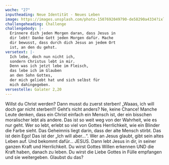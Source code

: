 ```yaml
---
woche: "27"
inputheading: Neue Identität - Neues Leben
image: https://images.unsplash.com/photo-1507692049790-de58290a4334?ixlib=rb-1.2.1&ixid=eyJhcHBfaWQiOjEyMDd9&auto=format&fit=crop&w=1350&q=80
challengeheading: Challenge
challengebody: |-
  Erinnere dich jeden Morgen daran, dass Jesus in
  dir lebt! Danke Gott jeden Morgen dafür. Mache
  dir bewusst, dass durch dich Jesus an jedem Ort
  ist, an den du gehst.
versetext: |-
  Ich lebe, doch nun nicht ich,
  sondern Christus lebt in mir.
  Denn was ich jetzt lebe im Fleisch,
  das lebe ich im Glauben
  an den Sohn Gottes,
  der mich geliebt hat und sich selbst für
  mich dahingegeben.
versestelle: Galater 2,20
---
```

Willst du Christ werden? Dann musst du
zuerst sterben! „Waaas, ich will doch gar
nicht sterben!!! Geht‘s nicht anders? Ne,
keine Chance!
Manche Leute denken, dass ein Christ
einfach ein Mensch ist, der ein bisschen
moralischer lebt als andere. Das ist so
weit weg von der Wahrheit, wie es nur
geht. Wer so lebt, erlebt so viel von
Gottes Herrlichkeit, wie ein Blinder die
Farbe sieht.
Das Geheimnis liegt darin, dass der
alte Mensch stirbt. Das ist dein Ego!
Das ist der „Ich will aber…“. Wer an
Jesus glaubt, gibt sein altes Leben auf.
Und bekommt dafür… JESUS. Dann lebt
Jesus in dir, in seiner ganzen Kraft und
Herrlichkeit. Du wirst Gottes Willen
erkennen UND die Kraft haben, danach
zu leben. Du wirst die Liebe Gottes in
Fülle empfangen und sie weitergeben.
Glaubst du das?